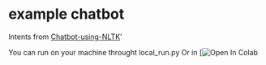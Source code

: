 # example chatbot

Intents from [Chatbot-using-NLTK](https://github.com/vedanshdwivedi/Chatbot-using-NLTK)'

You can run on your machine throught local_run.py
Or in [![Open In Colab](https://github.com/brunno-oliveira/algorithms/blob/main/ufpr/topicos_ia/chatbot/colab-run.ipynb)